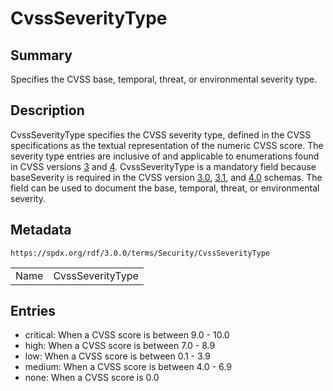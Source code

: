 <!-- Automatically generated by spec-parser v2.3.0 on 2024-07-29T18:25:30.305944+00:00 -->
<!-- SPDX-License-Identifier: Community-Spec-1.0 -->

# CvssSeverityType

## Summary

Specifies the CVSS base, temporal, threat, or environmental severity type.


## Description

CvssSeverityType specifies the CVSS severity type, defined in the CVSS specifications as the textual representation of the numeric CVSS score. The severity type entries are inclusive of and applicable to enumerations found in CVSS versions [3](https://www.first.org/cvss/v3.0/specification-document#Qualitative-Severity-Rating-Scale) and [4](https://www.first.org/cvss/v4.0/specification-document#Qualitative-Severity-Rating-Scale). CvssSeverityType is a mandatory field because baseSeverity is required in the CVSS version [3.0](https://www.first.org/cvss/cvss-v3.0.json), [3.1](https://www.first.org/cvss/cvss-v3.1.json), and [4.0](https://www.first.org/cvss/cvss-v4.0.json) schemas. The field can be used to document the base, temporal, threat, or environmental severity.


## Metadata

`https://spdx.org/rdf/3.0.0/terms/Security/CvssSeverityType`


| | |
|---|---|
| Name | CvssSeverityType |




## Entries

- critical: When a CVSS score is between 9.0 - 10.0
- high: When a CVSS score is between 7.0 - 8.9
- low: When a CVSS score is between 0.1 - 3.9
- medium: When a CVSS score is between 4.0 - 6.9
- none: When a CVSS score is 0.0

